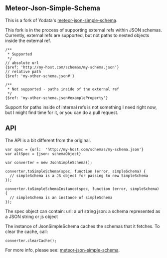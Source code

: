 Meteor-Json-Simple-Schema
-------------------------

This is a fork of Yodata's <a href="https://github.com/Yodata/meteor-json-simple-schema">meteor-json-simple-schema</a>.

This fork is in the process of supporting external refs within JSON schemas.
Currently, external refs are supported, but not paths to nested objects inside the external ref.

```
/**
 * Supported
 */
// absolute url
{$ref: 'http://my-host.com/schemas/my-schema.json'}
// relative path
{$ref: 'my-other-schema.json#'}

/**
 * Not supported - paths inside of the external ref
 */
{$ref: 'my-other-schema.json#exampleProperty'}
```

Support for paths inside of internal refs is not something I need right now,
but I might find time for it, or you can do a pull request.



API
---

The API is a bit different from the original.

```
var spec = {url:  'http://my-host.com/schemas/my-schema.json'}
var altSpec = {json: schemaObject}

var converter = new JsonSimpleSchema();

converter.toSimpleSchema(spec, function (error, simpleSchema) {
  // simpleSchema is a JS object for passing to new SimpleSchema
});

converter.toSimpleSchemaInstance(spec, function (error, simpleSchema) {
  // simpleSchema is an instance of simpleSchema
});
```

The spec object can contain:
  url:  a url string
  json: a schema represented as a JSON string or js object


The instance of JsonSimpleSchema caches the schemas that it fetches.  To clear the cache, call:
```
converter.clearCache();
```

For more info, please see:
<a href="https://github.com/Yodata/meteor-json-simple-schema">meteor-json-simple-schema</a>.